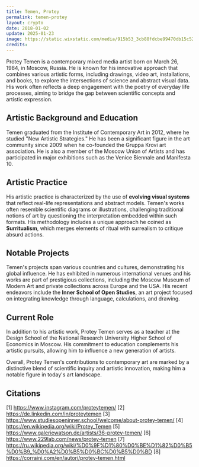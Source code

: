 ```yaml
---
title: Temen, Protey
permalink: temen-protey
layout: crypto
date: 2018-01-02
update: 2025-01-23
image: https://static.wixstatic.com/media/915b53_3cb88fdcbe99470db15c52c26b37a174~mv2.jpg/v1/fill/w_594,h_557,al_c,lg_1,q_80,enc_auto/915b53_3cb88fdcbe99470db15c52c26b37a174~mv2.jpg
credits:
---
```


Protey Temen is a contemporary mixed media artist born on March 26, 1984, in Moscow, Russia. He is known for his innovative approach that combines various artistic forms, including drawings, video art, installations, and books, to explore the intersections of science and abstract visual data. His work often reflects a deep engagement with the poetry of everyday life processes, aiming to bridge the gap between scientific concepts and artistic expression.

## Artistic Background and Education
Temen graduated from the Institute of Contemporary Art in 2012, where he studied "New Artistic Strategies." He has been a significant figure in the art community since 2009 when he co-founded the Gruppa Krovi art association. He is also a member of the Moscow Union of Artists and has participated in major exhibitions such as the Venice Biennale and Manifesta 10.

## Artistic Practice
His artistic practice is characterized by the use of **evolving visual systems** that reflect real-life representations and abstract models. Temen's works often resemble scientific diagrams or illustrations, challenging traditional notions of art by questioning the interpretation embedded within such formats. His methodology includes a unique approach he coined as **Surritualism**, which merges elements of ritual with surrealism to critique absurd actions.

## Notable Projects
Temen's projects span various countries and cultures, demonstrating his global influence. He has exhibited in numerous international venues and his works are part of prestigious collections, including the Moscow Museum of Modern Art and private collections across Europe and the USA. His recent endeavors include the **Inner School of Open Studies**, an art project focused on integrating knowledge through language, calculations, and drawing.

## Current Role
In addition to his artistic work, Protey Temen serves as a teacher at the Design School of the National Research University Higher School of Economics in Moscow. His commitment to education complements his artistic pursuits, allowing him to influence a new generation of artists.

Overall, Protey Temen's contributions to contemporary art are marked by a distinctive blend of scientific inquiry and artistic innovation, making him a notable figure in today's art landscape.

## Citations

[1] https://www.instagram.com/proteytemen/
[2] https://de.linkedin.com/in/proteytemen
[3] https://www.studiesopeninner.school/welcome/about-protey-temen/
[4] https://en.wikipedia.org/wiki/Protey_Temen
[5] https://www.galeriewatson.de/artists/36-protey-temen/
[6] https://www.229lab.com/news/protey-temen
[7] https://ru.wikipedia.org/wiki/%D0%9F%D1%80%D0%BE%D1%82%D0%B5%D0%B9_%D0%A2%D0%B5%D0%BC%D0%B5%D0%BD
[8] https://corraini.com/en/autori/protey-temen.html
